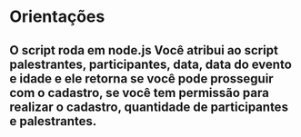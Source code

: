 # Orientações

O script roda em node.js
Você atribui ao script palestrantes, participantes, data, data do evento e idade
e ele retorna se você pode prosseguir com o cadastro, se você tem permissão para realizar o cadastro, quantidade de participantes e palestrantes.
----------------------------------------------------------------------------------------------------------------